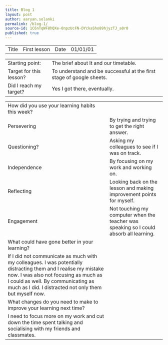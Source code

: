 ```yaml
---
title: Blog 1
layout: post
author: aaryan.solanki
permalink: /blog-1/
source-id: 1C6nTqWF8hQXe-0npzUcFN-DYckaSho89hjyzTJ_a0r0
published: true
---
```

<table>
  <tr>
    <td>Title</td>
    <td>First lesson</td>
    <td>Date</td>
    <td>01/01/01</td>
  </tr>
</table>


<table>
  <tr>
    <td>Starting point:</td>
    <td>The brief about It and our timetable.</td>
  </tr>
  <tr>
    <td>Target for this lesson?</td>
    <td>To understand and be successful at the first stage of google sheets.</td>
  </tr>
  <tr>
    <td>Did I reach my target? </td>
    <td>Yes I got there, eventually.</td>
  </tr>
</table>


<table>
  <tr>
    <td>How did you use your learning habits this week?</td>
    <td></td>
  </tr>
  <tr>
    <td>Persevering</td>
    <td>By trying and trying to get the right answer.</td>
  </tr>
  <tr>
    <td>Questioning?</td>
    <td>Asking my colleagues to see if I was on track.</td>
  </tr>
  <tr>
    <td>Independence</td>
    <td>By focusing on my work and working on.</td>
  </tr>
  <tr>
    <td>Reflecting</td>
    <td>Looking back on the lesson and making improvement points for myself.</td>
  </tr>
  <tr>
    <td>Engagement</td>
    <td>Not touching my computer when the teacher was speaking so I could absorb all learning.</td>
  </tr>
  <tr>
    <td>What could have gone better in your learning?</td>
    <td></td>
  </tr>
  <tr>
    <td>If I did not communicate as much with my colleagues. I was potentially distracting them and I realise my mistake now. I was also not focusing as much as I could as well. By communicating as much as I did. I distracted not only them but myself now.</td>
    <td></td>
  </tr>
  <tr>
    <td>What changes do you need to make to improve your learning next time?</td>
    <td></td>
  </tr>
  <tr>
    <td>I need to focus more on my work and cut down the time spent talking and socialising with my friends and classmates.</td>
    <td></td>
  </tr>
</table>


